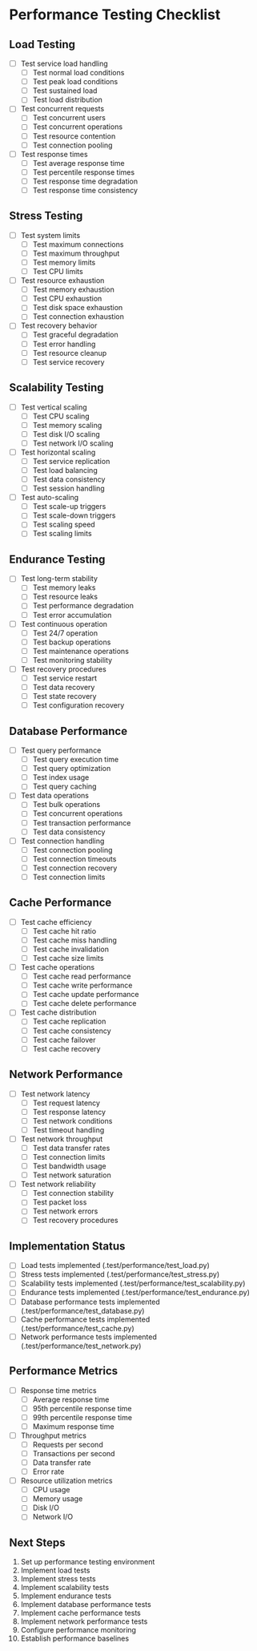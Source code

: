 # Performance Testing Checklist

## Load Testing
- [ ] Test service load handling
  - [ ] Test normal load conditions
  - [ ] Test peak load conditions
  - [ ] Test sustained load
  - [ ] Test load distribution
- [ ] Test concurrent requests
  - [ ] Test concurrent users
  - [ ] Test concurrent operations
  - [ ] Test resource contention
  - [ ] Test connection pooling
- [ ] Test response times
  - [ ] Test average response time
  - [ ] Test percentile response times
  - [ ] Test response time degradation
  - [ ] Test response time consistency

## Stress Testing
- [ ] Test system limits
  - [ ] Test maximum connections
  - [ ] Test maximum throughput
  - [ ] Test memory limits
  - [ ] Test CPU limits
- [ ] Test resource exhaustion
  - [ ] Test memory exhaustion
  - [ ] Test CPU exhaustion
  - [ ] Test disk space exhaustion
  - [ ] Test connection exhaustion
- [ ] Test recovery behavior
  - [ ] Test graceful degradation
  - [ ] Test error handling
  - [ ] Test resource cleanup
  - [ ] Test service recovery

## Scalability Testing
- [ ] Test vertical scaling
  - [ ] Test CPU scaling
  - [ ] Test memory scaling
  - [ ] Test disk I/O scaling
  - [ ] Test network I/O scaling
- [ ] Test horizontal scaling
  - [ ] Test service replication
  - [ ] Test load balancing
  - [ ] Test data consistency
  - [ ] Test session handling
- [ ] Test auto-scaling
  - [ ] Test scale-up triggers
  - [ ] Test scale-down triggers
  - [ ] Test scaling speed
  - [ ] Test scaling limits

## Endurance Testing
- [ ] Test long-term stability
  - [ ] Test memory leaks
  - [ ] Test resource leaks
  - [ ] Test performance degradation
  - [ ] Test error accumulation
- [ ] Test continuous operation
  - [ ] Test 24/7 operation
  - [ ] Test backup operations
  - [ ] Test maintenance operations
  - [ ] Test monitoring stability
- [ ] Test recovery procedures
  - [ ] Test service restart
  - [ ] Test data recovery
  - [ ] Test state recovery
  - [ ] Test configuration recovery

## Database Performance
- [ ] Test query performance
  - [ ] Test query execution time
  - [ ] Test query optimization
  - [ ] Test index usage
  - [ ] Test query caching
- [ ] Test data operations
  - [ ] Test bulk operations
  - [ ] Test concurrent operations
  - [ ] Test transaction performance
  - [ ] Test data consistency
- [ ] Test connection handling
  - [ ] Test connection pooling
  - [ ] Test connection timeouts
  - [ ] Test connection recovery
  - [ ] Test connection limits

## Cache Performance
- [ ] Test cache efficiency
  - [ ] Test cache hit ratio
  - [ ] Test cache miss handling
  - [ ] Test cache invalidation
  - [ ] Test cache size limits
- [ ] Test cache operations
  - [ ] Test cache read performance
  - [ ] Test cache write performance
  - [ ] Test cache update performance
  - [ ] Test cache delete performance
- [ ] Test cache distribution
  - [ ] Test cache replication
  - [ ] Test cache consistency
  - [ ] Test cache failover
  - [ ] Test cache recovery

## Network Performance
- [ ] Test network latency
  - [ ] Test request latency
  - [ ] Test response latency
  - [ ] Test network conditions
  - [ ] Test timeout handling
- [ ] Test network throughput
  - [ ] Test data transfer rates
  - [ ] Test connection limits
  - [ ] Test bandwidth usage
  - [ ] Test network saturation
- [ ] Test network reliability
  - [ ] Test connection stability
  - [ ] Test packet loss
  - [ ] Test network errors
  - [ ] Test recovery procedures

## Implementation Status
- [ ] Load tests implemented (.test/performance/test_load.py)
- [ ] Stress tests implemented (.test/performance/test_stress.py)
- [ ] Scalability tests implemented (.test/performance/test_scalability.py)
- [ ] Endurance tests implemented (.test/performance/test_endurance.py)
- [ ] Database performance tests implemented (.test/performance/test_database.py)
- [ ] Cache performance tests implemented (.test/performance/test_cache.py)
- [ ] Network performance tests implemented (.test/performance/test_network.py)

## Performance Metrics
- [ ] Response time metrics
  - [ ] Average response time
  - [ ] 95th percentile response time
  - [ ] 99th percentile response time
  - [ ] Maximum response time
- [ ] Throughput metrics
  - [ ] Requests per second
  - [ ] Transactions per second
  - [ ] Data transfer rate
  - [ ] Error rate
- [ ] Resource utilization metrics
  - [ ] CPU usage
  - [ ] Memory usage
  - [ ] Disk I/O
  - [ ] Network I/O

## Next Steps
1. Set up performance testing environment
2. Implement load tests
3. Implement stress tests
4. Implement scalability tests
5. Implement endurance tests
6. Implement database performance tests
7. Implement cache performance tests
8. Implement network performance tests
9. Configure performance monitoring
10. Establish performance baselines 